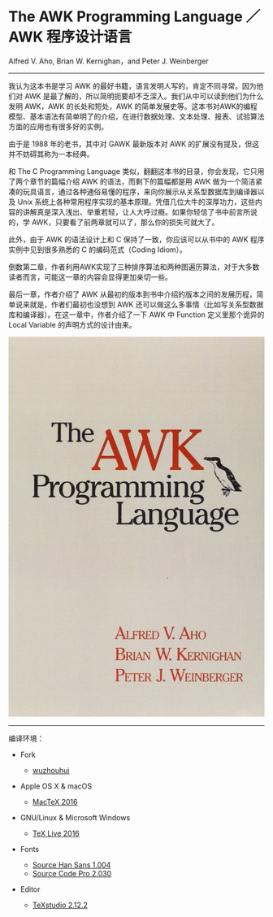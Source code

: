 # The AWK Programming Language ／ AWK 程序设计语言
Alfred V. Aho, Brian W. Kernighan，and Peter J. Weinberger

---
我认为这本书是学习 AWK 的最好书籍，语言发明人写的，肯定不同寻常。因为他们对 AWK 是最了解的，所以简明扼要却不乏深入。我们从中可以读到他们为什么发明 AWK，AWK 的长处和短处，AWK 的简单发展史等。这本书对AWK的编程模型、基本语法有简单明了的介绍，在进行数据处理、文本处理、报表、试验算法方面的应用也有很多好的实例。

由于是 1988 年的老书，其中对 GAWK 最新版本对 AWK 的扩展没有提及，但这并不妨碍其称为一本经典。

和 The C Programming Language 类似，翻翻这本书的目录，你会发现，它只用了两个章节的篇幅介绍 AWK 的语法，而剩下的篇幅都是用 AWK 做为一个简洁紧凑的玩具语言，通过各种通俗易懂的程序，来向你展示从关系型数据库到编译器以及 Unix 系统上各种常用程序实现的基本原理。凭借几位大牛的深厚功力，这些内容的讲解真是深入浅出、举重若轻，让人大呼过瘾。如果你轻信了书中前言所说的，学 AWK，只要看了前两章就可以了，那么你的损失可就大了。

此外，由于 AWK 的语法设计上和 C 保持了一致，你应该可以从书中的 AWK 程序实例中见到很多熟悉的 C 的编码范式（Coding Idiom）。

倒数第二章，作者利用AWK实现了三种排序算法和两种图遍历算法，对于大多数读者而言，可能这一章的内容会显得更加亲切一些。

最后一章，作者介绍了 AWK 从最初的版本到书中介绍的版本之间的发展历程，简单说来就是，作者们最初也没想到 AWK 还可以做这么多事情（比如写关系型数据库和编译器）。在这一章中，作者介绍了一下 AWK 中 Function 定义里那个诡异的 Local Variable 的声明方式的设计由来。

![The AWK Programming Language](https://github.com/M-Mono/The-AWK-Programming-Language/raw/master/Frontmatter.jpg)

---
编译环境：
+ Fork
  - [wuzhouhui](https://github.com/wuzhouhui/awk)


+ Apple OS X & macOS
  - [MacTeX 2016](https://www.tug.org/mactex/)


+ GNU/Linux & Microsoft Windows
  - [TeX Live 2016](https://www.tug.org/texlive/)


+ Fonts
  - [Source Han Sans 1.004](https://github.com/adobe-fonts/source-han-sans)
  - [Source Code Pro 2.030](https://github.com/adobe-fonts/source-code-pro)


+ Editor
  - [TeXstudio 2.12.2](http://texstudio.sourceforge.net/)
